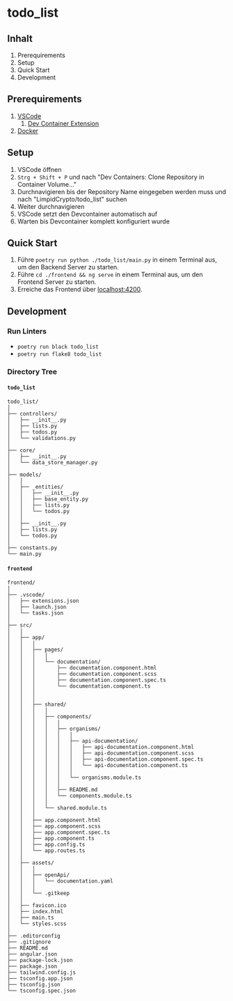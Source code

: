 # todo_list

## Inhalt

1. Prerequirements
2. Setup
3. Quick Start
4. Development

## Prerequirements

1. [VSCode](https://visualstudio.microsoft.com/de/free-developer-offers/)
    1. [Dev Container Extension](https://marketplace.visualstudio.com/items?itemName=ms-vscode-remote.remote-containers)
2. [Docker](https://www.docker.com/products/docker-desktop/)

## Setup

1. VSCode öffnen
2. `Strg + Shift + P` und nach "Dev Containers: Clone Repository in Container Volume..."
3. Durchnavigieren bis der Repository Name eingegeben werden muss und nach "LimpidCrypto/todo_list" suchen
4. Weiter durchnavigieren
5. VSCode setzt den Devcontainer automatisch auf
6. Warten bis Devcontainer komplett konfiguriert wurde

## Quick Start
1. Führe `poetry run python ./todo_list/main.py` in einem Terminal aus, um den Backend Server zu starten.
2. Führe `cd ./frontend && ng serve` in einem Terminal aus, um den Frontend Server zu starten.
3. Erreiche das Frontend über [localhost:4200](http://localhost:4200).

## Development
### Run Linters
- `poetry run black todo_list`
- `poetry run flake8 todo_list`

### Directory Tree
#### `todo_list`
```
todo_list/
│
├── controllers/
│   ├── __init__.py
│   ├── lists.py
│   ├── todos.py
│   └── validations.py
│
├── core/
│   ├── __init__.py
│   └── data_store_manager.py
│
├── models/
│   │
│   ├── _entities/
│   │   ├── __init__.py
│   │   ├── base_entity.py
│   │   ├── lists.py
│   │   └── todos.py
│   │
│   ├── __init__.py
│   ├── lists.py
│   └── todos.py
│
├── constants.py
└── main.py
```
#### `frontend`
```
frontend/
│
├── .vscode/
│   ├── extensions.json
│   ├── launch.json
│   └── tasks.json
│
├── src/
│   │
│   ├── app/
│   │   │
│   │   ├── pages/
│   │   │   │
│   │   │   └── documentation/
│   │   │       ├── documentation.component.html
│   │   │       ├── documentation.component.scss
│   │   │       ├── documentation.component.spec.ts
│   │   │       └── documentation.component.ts
│   │   │
│   │   │
│   │   ├── shared/
│   │   │   │
│   │   │   ├── components/
│   │   │   │   │
│   │   │   │   ├── organisms/
│   │   │   │   │   │
│   │   │   │   │   ├── api-documentation/
│   │   │   │   │   │   ├── api-documentation.component.html
│   │   │   │   │   │   ├── api-documentation.component.scss
│   │   │   │   │   │   ├── api-documentation.component.spec.ts
│   │   │   │   │   │   └── api-documentation.component.ts
│   │   │   │   │   │
│   │   │   │   │   └── organisms.module.ts
│   │   │   │   │
│   │   │   │   ├── README.md
│   │   │   │   └── components.module.ts
│   │   │   │
│   │   │   └── shared.module.ts
│   │   │
│   │   ├── app.component.html
│   │   ├── app.component.scss
│   │   ├── app.component.spec.ts
│   │   ├── app.component.ts
│   │   ├── app.config.ts
│   │   └── app.routes.ts
│   │
│   ├── assets/
│   │   │
│   │   ├── openApi/
│   │   │   └── documentation.yaml
│   │   │
│   │   └── .gitkeep
│   │
│   ├── favicon.ico
│   ├── index.html
│   ├── main.ts
│   └── styles.scss
│
├── .editorconfig
├── .gitignore
├── README.md
├── angular.json
├── package-lock.json
├── package.json
├── tailwind.config.js
├── tsconfig.app.json
├── tsconfig.json
└── tsconfig.spec.json
```

